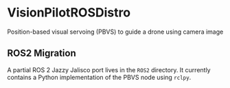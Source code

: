 # VisionPilotROSDistro
Position-based visual servoing (PBVS) to guide a drone using camera image

## ROS2 Migration

A partial ROS&nbsp;2 Jazzy Jalisco port lives in the `ROS2` directory. It currently contains a Python implementation of the PBVS node using `rclpy`.
